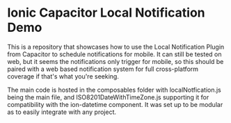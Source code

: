 # Ionic Capacitor Local Notification Demo
This is a repository that showcases how to use the Local Notification Plugin from Capacitor to schedule notifications for mobile. It can still be tested on web, but it seems the notifications only trigger for mobile, so this should be paired with a web based notification system for full cross-platform coverage if that's what you're seeking.

The main code is hosted in the composables folder with localNotfication.js being the main file, and ISO8201DateWithTimeZone.js supporting it for compatibility with the ion-datetime component. It was set up to be modular as to easily integrate with any project.
